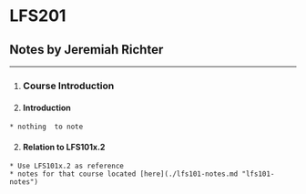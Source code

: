 # LFS201
## Notes by Jeremiah Richter
***

1. ### Course Introduction ###
  1. #### Introduction
    * nothing  to note  

  2. #### Relation to LFS101x.2
    * Use LFS101x.2 as reference
    * notes for that course located [here](./lfs101-notes.md "lfs101-notes")
